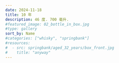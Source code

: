```yaml
---
date: 2024-11-18
title: 10 年
description: 46 度. 700 毫升.
#featured_image: 02_bottle_in_box.jpg
#type: gallery
sort_by: Name
#categories: ["whisky", "springbank"]
#resources:
#  - src: springbank/aged_32_years/box_front.jpg
#    title: "anyway"
---
```

